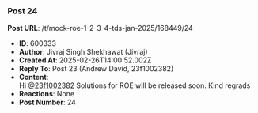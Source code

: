 ### Post 24
**Post URL**: /t/mock-roe-1-2-3-4-tds-jan-2025/168449/24
- **ID**: 600333
- **Author**: Jivraj Singh Shekhawat (Jivraj)
- **Created At**: 2025-02-26T14:00:52.002Z
- **Reply To**: Post 23 (Andrew David, 23f1002382)
- **Content**:  
  Hi <a class="mention" href="/u/23f1002382">@23f1002382</a>
Solutions for ROE will be released soon.
Kind regrads
- **Reactions**: None
- **Post Number**: 24

